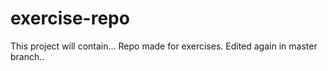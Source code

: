 # exercise-repo
This project will contain...
Repo made for exercises.
Edited again in master branch..